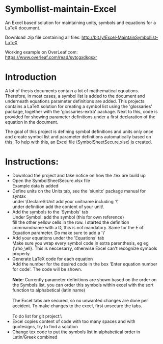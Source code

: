 # Symbollist-maintain-Excel
An Excel based solution for maintaining units, symbols and equations for a LaTeX document.

Download .zip file containing all files: http://bit.ly/Excel-MaintainSymbollist-LaTeX

Working example on OverLeaf.com: https://www.overleaf.com/read/svtcgxdkqsxr

# Introduction
A lot of thesis documents contain a lot of mathematical equations. Therefore, in most cases, a symbol list is added to the document and underneath equations parameter definitions are added.
This projects contains a LaTeX solution for creating a symbol list using the 'glossaries' package, together with the 'glossaries-extra' package. Next to this, code is provided for showing parameter definitions under a first declaration of the equation in the document.

The goal of this project is defining symbol definitions and units only once and create symbol list and parameter definitions automatically based on this. To help with this, an Excel file (SymbolSheetSecure.xlsx) is created. 

# Instructions:
- Download the project and take notice on how the .tex are build up
- Open the SymbolSheetSecure.xlsx file\
Example data is added
- Define units on the Units tab, see the 'siunitx' package manual for syntax\
under \DeclareSIUnit add your unitname including '\\'\
under definition add the content of your unit\
- Add the symbols to the 'Symbols' tab\
Under Symbol: add the symbol (this for own reference)\
fill the other yellow cells in the row. I started the definition commandname with a D, this is not mandatory. Same for the E of Equation parameter. Do make sure to add a '\\'
- Add your equations under the 'Equations' tab\
Make sure you wrap every symbol code in extra parenthesis, eg eg {\rho_\ell}. This is neccesarry, otherwise Excel can't recognize symbols properly.
- Generate LaTeX code for each equation\
Add the number for the desired code in the box 'Enter equation number
for code'. The code will be shown.\
\
**Note**: Currently parameter definitions are shown based on the order on the Symbols list, you can order this symbols within excel with the sort function to alphabetical (latin name)
\
\
The Excel tabs are secured, so no unwanted changes are done per accident. To make changes to the excel, first unsecure the tabs. 
\
\
To do list for git project:\
- Excel copies content of code with too many spaces and with quotesigns, try to find a solution
- Change tex code to put the symbols list in alphabetical order in Latin/Greek combined
